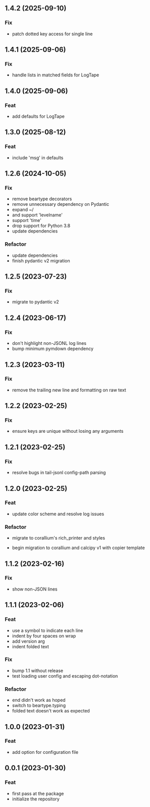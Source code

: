 ## 1.4.2 (2025-09-10)

### Fix

- patch dotted key access for single line

## 1.4.1 (2025-09-06)

### Fix

- handle lists in matched fields for LogTape

## 1.4.0 (2025-09-06)

### Feat

- add defaults for LogTape

## 1.3.0 (2025-08-12)

### Feat

- include 'msg' in defaults

## 1.2.6 (2024-10-05)

### Fix

- remove beartype decorators
- remove unnecessary dependency on Pydantic
- expand ~/
- and support 'levelname'
- support 'time'
- drop support for Python 3.8
- update dependencies

### Refactor

- update dependencies
- finish pydantic v2 migration

## 1.2.5 (2023-07-23)

### Fix

- migrate to pydantic v2

## 1.2.4 (2023-06-17)

### Fix

- don't highlight non-JSONL log lines
- bump minimum pymdown dependency

## 1.2.3 (2023-03-11)

### Fix

- remove the trailing new line and formatting on raw text

## 1.2.2 (2023-02-25)

### Fix

- ensure keys are unique without losing any arguments

## 1.2.1 (2023-02-25)

### Fix

- resolve bugs in tail-jsonl config-path parsing

## 1.2.0 (2023-02-25)

### Feat

- update color scheme and resolve log issues

### Refactor

- migrate to corallium's rich_printer and styles


- begin migration to corallium and calcipy v1 with copier template

## 1.1.2 (2023-02-16)

### Fix

- show non-JSON lines

## 1.1.1 (2023-02-06)

### Feat

- use a symbol to indicate each line
- indent by four spaces on wrap
- add version arg
- indent folded text

### Fix

- bump 1.1 without release
- test loading user config and escaping dot-notation

### Refactor

- end didn't work as hoped
- switch to beartype.typing
- folded text doesn't work as expected

## 1.0.0 (2023-01-31)

### Feat

- add option for configuration file

## 0.0.1 (2023-01-30)

### Feat

- first pass at the package
- initialize the repository
